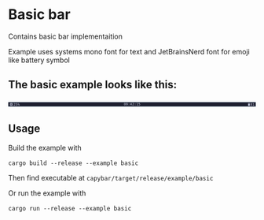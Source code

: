 # Basic bar
Contains basic bar implementaition

Example uses systems mono font for text and JetBrainsNerd font for emoji like battery symbol

## The basic example looks like this:
![Screenshot of the basic example bar](./bar.png)
## Usage
Build the example with
```
cargo build --release --example basic
```
Then find executable at ```capybar/target/release/example/basic```

Or run the example with
```
cargo run --release --example basic
```


